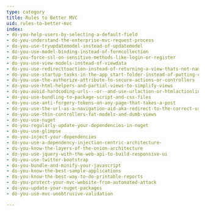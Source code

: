 ```yaml
---
type: category
title: Rules to Better MVC
uid: rules-to-better-mvc
index:
- do-you-help-users-by-selecting-a-default-field
- do-you-understand-the-enterprise-mvc-request-process
- do-you-use-tryupdatemodel-instead-of-updatemodel
- do-you-use-model-binding-instead-of-formcollection
- do-you-force-ssl-on-sensitive-methods-like-login-or-register
- do-you-use-view-models-instead-of-viewdata
- do-you-use-redirecttoaction-instead-of-returning-a-view-thats-not-named-the-same-as-the-action
- do-you-use-startup-tasks-in-the-app_start-folder-instead-of-putting-code-in-globalasax
- do-you-use-the-authorize-attribute-to-secure-actions-or-controllers
- do-you-use-html-helpers-and-partial-views-to-simplify-views
- do-you-avoid-hardcoding-urls---or--and-use-urlaction-or-htmlactionlink-instead
- do-you-use-bundling-to-package-script-and-css-files
- do-you-use-anti-forgery-tokens-on-any-page-that-takes-a-post
- do-you-use-the-url-as-a-navigation-aid-aka-redirect-to-the-correct-url-if-it-is-incorrect
- do-you-use-thin-controllers-fat-models-and-dumb-views
- do-you-use-nuget
- do-you-regularly-update-your-dependencies-in-nuget
- do-you-use-glimpse
- do-you-inject-your-dependencies
- do-you-use-a-dependency-injection-centric-architecture-
- do-you-know-the-layers-of-the-onion-architecture
- do-you-use-jquery-with-the-web-api-to-build-responsive-ui
- do-you-use-twitter-bootstrap
- do-you-bundle-and-minify-your-javascript
- do-you-know-the-best-sample-applications
- do-you-know-the-best-way-to-do-printable-reports
- do-you-protect-your-mvc-website-from-automated-attack
- do-you-update-your-nuget-packages
- do-you-use-mvc-unobtrusive-validation

---
```




